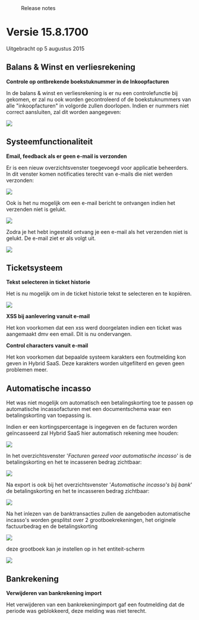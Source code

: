 <properties>
	<page>
		<title>Versie 15.8.1700</title>
	</page>
	<menu>
		<position>Release notes</position>
		<title>Laatste versie (05-08-2015)</title>
	</menu>
</properties>





# Versie 15.8.1700 #
Uitgebracht op 5 augustus 2015



## Balans & Winst en verliesrekening ##
<div class="tag-update"></div>

**Controle op ontbrekende boekstuknummer in de Inkoopfacturen**

In de balans & winst en verliesrekening is er nu een controlefunctie bij gekomen, er zal nu ook worden gecontroleerd of de boekstuknummers van alle "inkoopfacturen" in volgorde zullen doorlopen. 
Indien er nummers niet correct aansluiten, zal dit worden aangegeven:

![](images/boekstuknummercontrole.png)






## Systeemfunctionaliteit ##
<div class="tag-update"></div>

**Email, feedback als er geen e-mail is verzonden**

Er is een nieuw overzichtsvenster toegevoegd voor applicatie beheerders. In dit venster komen notificaties terecht van e-mails die niet werden verzonden:

![](images/notificatie-query.jpg)

Ook is het nu mogelijk om een e-mail bericht te ontvangen indien het verzenden niet is gelukt.

![](images/instellen-notificatie-adressen.jpg)

Zodra je het hebt ingesteld ontvang je een e-mail als het verzenden niet is gelukt. De e-mail ziet er als volgt uit.

![](images/voorbeeld-notificatie-email.jpg)




## Ticketsysteem ##
<div class="tag-update"></div>

**Tekst selecteren in ticket historie**

Het is nu mogelijk om in de ticket historie tekst te selecteren en te kopiëren.

![](images/ticket-tekst-selecteren.jpg)



<div class="tag-fix"></div>

**XSS bij aanlevering vanuit e-mail**

Het kon voorkomen dat een xss werd doorgelaten indien een ticket was aangemaakt dmv een email. Dit is nu ondervangen.  


<div class="tag-fix"></div>

**Control characters vanuit e-mail**

Het kon voorkomen dat bepaalde systeem karakters een foutmelding kon geven in Hybrid SaaS. Deze karakters worden uitgefilterd en geven geen problemen meer.  



## Automatische incasso ##
<div class="tag-update"></div>

Het was niet mogelijk om automatisch een betalingskorting toe te passen op automatische incassofacturen met een documentschema waar een betalingskorting van toepassing is.

Indien er een kortingspercentage is ingegeven en de facturen worden geïncasseerd zal Hybrid SaaS hier automatisch rekening mee houden:

![](images/documentschema-betalingskorting-incasso.jpg)

In het overzichtsvenster '*Facturen gereed voor automatische incasso*' is de betalingskorting en het te incasseren bedrag zichtbaar:

![](images/incasso-facturen-met-betalingskorting.jpg)

Na export is ook bij het overzichtsvenster '*Automatische incasso's bij bank*' de betalingskorting en het te incasseren bedrag zichtbaar:

![](images/incasso-facturen-met-betalingskorting-bij-bank.jpg) 


Na het inlezen van de banktransacties zullen de aangeboden automatische incasso's worden gesplitst over 2 grootboekrekeningen, het originele factuurbedrag en de betalingskorting

![](images/bank-inlezen-automatische-grootboek-koppeling.jpg)


deze grootboek kan je instellen op in het entiteit-scherm

![](images/entiteit-instelling-grootboek-betalingskorting.jpg)









## Bankrekening ##
<div class="tag-fix"></div>

**Verwijderen van bankrekening import**

Het verwijderen van een bankrekeningimport gaf een foutmelding dat de periode was geblokkeerd, deze melding was niet terecht.



